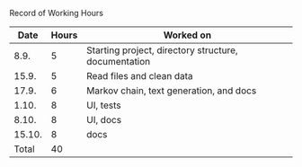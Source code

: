 Record of Working Hours


| Date   | Hours | Worked on                                              |
| ------ | ----- | ------------------------------------------------------ |
| 8.9.   | 5     | Starting project, directory structure, documentation   |
| 15.9.  | 5     | Read files and clean data                              |
| 17.9.  | 6     | Markov chain, text generation, and docs                |
| 1.10.  | 8     | UI, tests                                              |
| 8.10.  | 8     | UI, docs                                               |
| 15.10. | 8     | docs                                                   |
| Total  | 40    |                                                        |